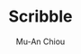 ---
title: "Scribble"
github: https://github.com/muan/scribble
demo: http://scribble.muan.co/
author: Mu-An Chiou
ssg:
  - Jekyll
cms:
  - No Cms
---